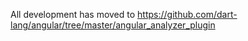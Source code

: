 All development has moved to
https://github.com/dart-lang/angular/tree/master/angular_analyzer_plugin
